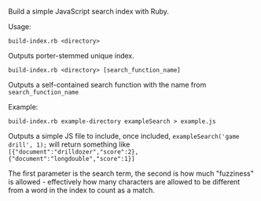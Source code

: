Build a simple JavaScript search index with Ruby.

Usage:

`build-index.rb <directory>`

Outputs porter-stemmed unique index.

`build-index.rb <directory> [search_function_name]`

Outputs a self-contained search function with the name from `search_function_name`

Example:

`build-index.rb example-directory exampleSearch > example.js`

Outputs a simple JS file to include, once included, `exampleSearch('game drill', 1);` will return something like `[{"document":"drilldozer","score":2},{"document":"longdouble","score":1}]`

The first parameter is the search term, the second is how much "fuzziness" is allowed - effectively how many characters are allowed to be different from a word in the index to count as a match.

